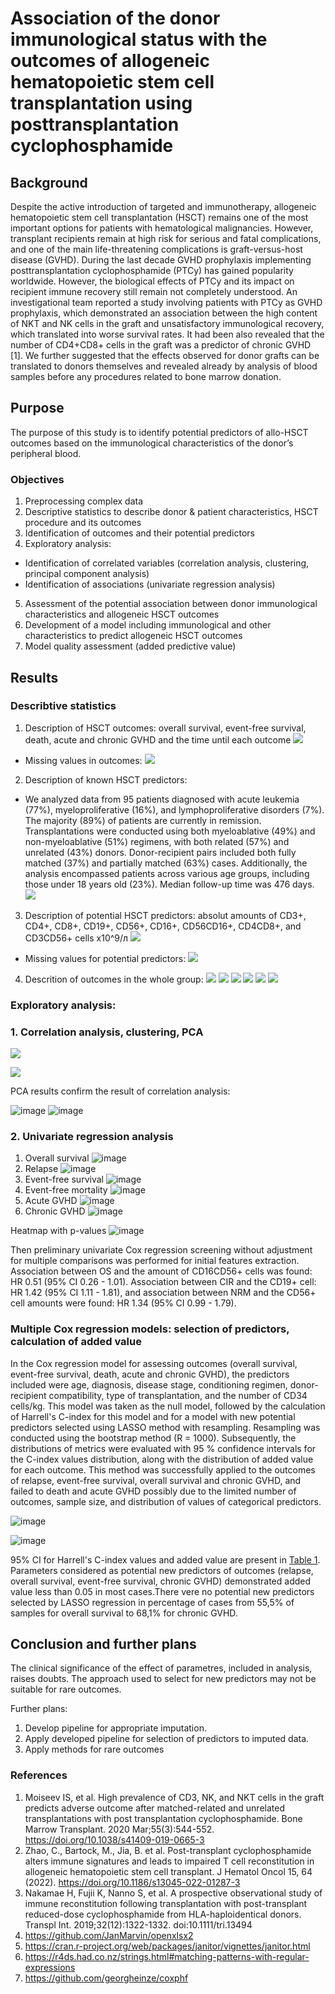 # Association of the donor immunological status with the outcomes of allogeneic hematopoietic stem cell transplantation using posttransplantation cyclophosphamide

## Background

Despite the active introduction of targeted and immunotherapy, allogeneic hematopoietic stem cell transplantation (HSCT) remains one of the most important options for patients with hematological malignancies. However, transplant recipients remain at high risk for serious and fatal complications, and one of the main life-threatening complications is  graft-versus-host disease (GVHD). During the last decade GVHD prophylaxis implementing posttransplantation cyclophosphamide (PTCy) has gained popularity worldwide. However, the biological effects of PTCy and its impact on recipient immune recovery still remain not completely understood. An investigational team reported a study involving patients with PTCy as GVHD prophylaxis, which demonstrated an association between the high content of NKT and NK cells in the graft and unsatisfactory immunological recovery, which translated into worse survival rates. It had been also revealed that the number of CD4+CD8+ cells in the graft was a predictor of chronic GVHD [1]. We further suggested that the effects observed for donor grafts can be translated to donors themselves and revealed already by analysis of blood samples before any procedures related to bone marrow donation.

## Purpose
The purpose of this study is to identify potential predictors of allo-HSCT outcomes based on the immunological characteristics of the donor’s peripheral blood.

### Objectives
1. Preprocessing complex data
2. Descriptive statistics to describe donor & patient characteristics, HSCT procedure and its outcomes
3. Identification of outcomes and their potential predictors
4. Exploratory analysis:
- Identification of correlated variables (correlation analysis, clustering, principal component analysis)
- Identification of associations (univariate regression analysis)
5. Assessment of the potential association between donor immunological characteristics and allogeneic HSCT outcomes
6. Development of a model including immunological and other characteristics to predict allogeneic HSCT outcomes
7. Model quality assessment (added predictive value)

## Results


### Describtive statistics
1. Description of HSCT outcomes: overall survival, event-free survival, death, acute and chronic GVHD and the time until each outcome
  ![](Burmakina/tab1.png)<!-- -->
* Missing values in outcomes:
  ![](Burmakina/unnamed-chunk-6-1.png)<!-- -->
2. Description of known HSCT predictors:
* We analyzed data from 95 patients diagnosed with acute leukemia (77%), myeloproliferative (16%), and lymphoproliferative disorders (7%). The majority (89%) of patients are currently in remission. Transplantations were conducted using both myeloablative (49%) and non-myeloablative (51%) regimens, with both related (57%) and unrelated (43%) donors. Donor-recipient pairs included both fully matched (37%) and partially matched (63%) cases. Additionally, the analysis encompassed patients across various age groups, including those under 18 years old (23%). Median follow-up time was 476 days.
  ![](Burmakina/tab2.png)<!-- -->
3. Description of potential HSCT predictors: absolut amounts of CD3+, CD4+, CD8+, CD19+, CD56+, CD16+, CD56CD16+, CD4CD8+, and CD3CD56+ cells х10^9/л
  ![](Burmakina/tab3.png)<!-- -->
* Missing values for potential predictors:
  ![](Burmakina/unnamed-chunk-5-1.png)<!-- -->
4. Descrition of outcomes in the whole group: 
  ![](Matvienko/OS_whole_group.png)<!-- -->
  ![](Matvienko/EFS_whole_group.png)<!-- -->
  ![](Matvienko/CIR_whole_group.png)<!-- -->
  ![](Matvienko/NRM_whole_group.png)<!-- -->
  ![](Matvienko/aGVHD_whole_group.png)<!-- -->
  ![](Matvienko/cGVHD_whole_group.png)<!-- -->

### Exploratory analysis:
### 1. Correlation analysis, clustering, PCA

![](Matvienko/clusters.png)<!-- -->

![](Matvienko/corrplot.png)<!-- -->

PCA results confirm the result of correlation analysis:

![image](https://github.com/GChernaya/CYTO7/assets/75510914/289474e0-0e3a-4f79-be40-a1fc53213754) ![image](https://github.com/GChernaya/CYTO7/assets/75510914/aeb91786-f5de-4cb9-892c-17c8ec8afa86)


### 2. Univariate regression analysis
1. Overall survival
![image](https://github.com/GChernaya/CYTO7/blob/9d782ae8f435f46cc2a6b07549f169c15831b226/Serebryakova/1.%20Overall_survival_forest_plot_univariate_cox.png)
2. Relapse
![image](https://github.com/GChernaya/CYTO7/blob/9d782ae8f435f46cc2a6b07549f169c15831b226/Serebryakova/2.%20Relapse_forest_plot_univariate_cox.png)
3. Event-free survival
![image](https://github.com/GChernaya/CYTO7/blob/9d782ae8f435f46cc2a6b07549f169c15831b226/Serebryakova/3.%20Event_free_survival_forest_plot_univariate_cox.png)
4. Event-free mortality
![image](https://github.com/GChernaya/CYTO7/blob/9d782ae8f435f46cc2a6b07549f169c15831b226/Serebryakova/4.%20Event_free_mortality_forest_plot_univariate_cox.png)
5. Acute GVHD
![image](https://github.com/GChernaya/CYTO7/blob/9d782ae8f435f46cc2a6b07549f169c15831b226/Serebryakova/5.%20Acute_GVHD_forest_plot_univariate_cox.png)
6. Chronic GVHD
![image](https://github.com/GChernaya/CYTO7/blob/9d782ae8f435f46cc2a6b07549f169c15831b226/Serebryakova/6.%20Chronic_GVHD_forest_plot_univariate_cox.png)

Heatmap with p-values
![image](https://github.com/GChernaya/CYTO7/blob/bf11a36dc3e76866ca8f26db237ece837330bd5d/Serebryakova/Heatmap.png)

Then preliminary univariate Cox regression screening without adjustment for multiple comparisons was performed for initial features extraction. Association between OS and the amount of CD16CD56+ cells was found: HR 0.51 (95% CI 0.26 - 1.01). Association between CIR and the CD19+ cell: HR 1.42 (95% CI 1.11 - 1.81), and association between NRM and the CD56+ cell amounts were found: HR 1.34 (95% CI 0.99 - 1.79).

### Multiple Cox regression models: selection of predictors, calculation of added value

In the Cox regression model for assessing outcomes (overall survival, event-free survival, death, acute and chronic GVHD), the predictors included were age, diagnosis, disease stage, conditioning regimen, donor-recipient compatibility, type of transplantation, and the number of CD34 cells/kg. This model was taken as the null model, followed by the calculation of Harrell's C-index for this model and for a model with new potential predictors selected using LASSO method with resampling. Resampling was conducted using the bootstrap method (R = 1000). Subsequently, the distributions of metrics were evaluated with 95 % confidence intervals for the C-index values distribution, along with the distribution of added value for each outcome. This method was successfully applied to the outcomes of relapse, event-free survival, overall survival and chronic GVHD, and failed to death and acute GVHD possibly due to the limited number of outcomes, sample size, and distribution of values of categorical predictors.

![image](https://github.com/GChernaya/CYTO7/assets/75510914/0df148e0-a262-4033-80aa-348ffba57b9b)

![image](https://github.com/GChernaya/CYTO7/assets/75510914/d669e7bf-f827-4b73-b6c6-c3b01725f57e)


95% CI for Harrell's C-index values and added value are present in [Table 1](https://github.com/GChernaya/CYTO7/blob/main/Table%201.md). Parameters considered as potential new predictors of outcomes (relapse, overall survival, event-free survival, chronic GVHD) demonstrated added value less than 0.05 in most cases.There vere no potential new predictors selected by LASSO regression in percentage of cases from 55,5% of samples for overall survival to 68,1% for chronic GVHD.

## Conclusion and further plans
The clinical significance of the effect of parametres, included in analysis, raises doubts. 
The approach used to select for new predictors may not be suitable for rare outcomes.

Further plans:
1. Develop pipeline for appropriate imputation.   
2. Apply developed pipeline for selection of predictors to imputed data.
3. Apply methods for rare outcomes


### References
1. Moiseev IS, et al. High prevalence of CD3, NK, and NKT cells in the graft predicts adverse outcome after matched-related and unrelated transplantations with post transplantation cyclophosphamide. Bone Marrow Transplant. 2020 Mar;55(3):544-552. https://doi.org/10.1038/s41409-019-0665-3
2. Zhao, C., Bartock, M., Jia, B. et al. Post-transplant cyclophosphamide alters immune signatures and leads to impaired T cell reconstitution in allogeneic hematopoietic stem cell transplant. J Hematol Oncol 15, 64 (2022). https://doi.org/10.1186/s13045-022-01287-3
3. Nakamae H, Fujii K, Nanno S, et al. A prospective observational study of immune reconstitution following transplantation with post-transplant reduced-dose cyclophosphamide from HLA-haploidentical donors. Transpl Int. 2019;32(12):1322-1332. doi:10.1111/tri.13494
4. https://github.com/JanMarvin/openxlsx2
5. https://cran.r-project.org/web/packages/janitor/vignettes/janitor.html
6. https://r4ds.had.co.nz/strings.html#matching-patterns-with-regular-expressions
7. https://github.com/georgheinze/coxphf






